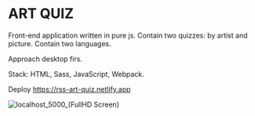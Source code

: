 # ART QUIZ

Front-end application written in pure js.
Contain two quizzes: by artist and picture.
Contain two languages.

Approach desktop firs.

Stack: HTML, Sass, JavaScript, Webpack.

Deploy https://rss-art-quiz.netlify.app

![localhost_5000_(FullHD Screen)](https://user-images.githubusercontent.com/81330484/188513044-60155efb-cd88-49be-b414-6dfc74accc30.png)
